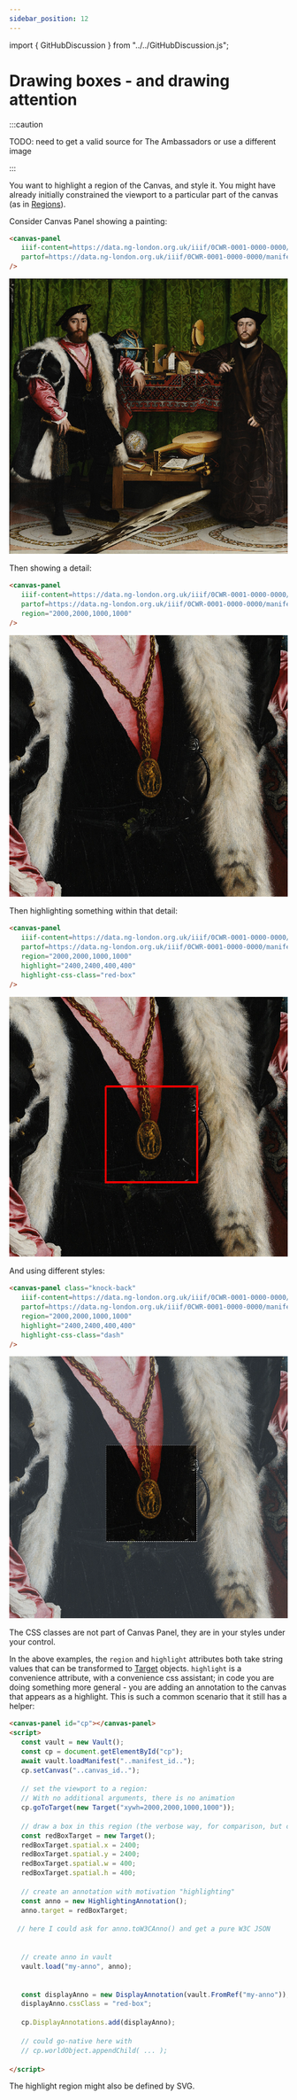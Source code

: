 ```yaml
---
sidebar_position: 12
---
```


import { GitHubDiscussion } from "../../GitHubDiscussion.js";

# Drawing boxes - and drawing attention

:::caution

TODO: need to get a valid source for The Ambassadors or use a different image

:::

You want to highlight a region of the Canvas, and style it. You might have already initially constrained the viewport to a particular part of the canvas (as in [Regions](./regions)).

Consider Canvas Panel showing a painting:

```html
<canvas-panel
   iiif-content=https://data.ng-london.org.uk/iiif/0CWR-0001-0000-0000/canvas/-1
   partof=https://data.ng-london.org.uk/iiif/0CWR-0001-0000-0000/manifest
/>
```
![The Ambassadors - full](../../static/img/examples/ambassadors-1.png)

Then showing a detail:

```html
<canvas-panel
   iiif-content=https://data.ng-london.org.uk/iiif/0CWR-0001-0000-0000/canvas/-1
   partof=https://data.ng-london.org.uk/iiif/0CWR-0001-0000-0000/manifest
   region="2000,2000,1000,1000"
/>
```

![The Ambassadors - detail](../../static/img/examples/ambassadors-2.png)

Then highlighting something within that detail:

```html
<canvas-panel
   iiif-content=https://data.ng-london.org.uk/iiif/0CWR-0001-0000-0000/canvas/-1
   partof=https://data.ng-london.org.uk/iiif/0CWR-0001-0000-0000/manifest
   region="2000,2000,1000,1000"
   highlight="2400,2400,400,400"
   highlight-css-class="red-box"
/>
```

![The Ambassadors - box](../../static/img/examples/ambassadors-3.png)

And using different styles:

```html
<canvas-panel class="knock-back"
   iiif-content=https://data.ng-london.org.uk/iiif/0CWR-0001-0000-0000/canvas/-1
   partof=https://data.ng-london.org.uk/iiif/0CWR-0001-0000-0000/manifest
   region="2000,2000,1000,1000"
   highlight="2400,2400,400,400"
   highlight-css-class="dash"
/>
```

![The Ambassadors - style](../../static/img/examples/ambassadors-4.png)

The CSS classes are not part of Canvas Panel, they are in your styles under your control.

In the above examples, the `region` and `highlight` attributes both take string values that can be transformed to [Target](./annotations#target) objects. `highlight` is a convenience attribute, with a convenience css assistant; in code you are doing something more general - you are adding an annotation to the canvas that appears as a highlight. This is such a common scenario that it still has a helper:

```html
<canvas-panel id="cp"></canvas-panel>
<script>
   const vault = new Vault();
   const cp = document.getElementById("cp");
   await vault.loadManifest("..manifest_id..");
   cp.setCanvas("..canvas_id..");

   // set the viewport to a region:
   // With no additional arguments, there is no animation
   cp.goToTarget(new Target("xywh=2000,2000,1000,1000"));

   // draw a box in this region (the verbose way, for comparison, but could be short form):
   const redBoxTarget = new Target();
   redBoxTarget.spatial.x = 2400;
   redBoxTarget.spatial.y = 2400;
   redBoxTarget.spatial.w = 400;
   redBoxTarget.spatial.h = 400;
  
   // create an annotation with motivation "highlighting"
   const anno = new HighlightingAnnotation();
   anno.target = redBoxTarget;
  
  // here I could ask for anno.toW3CAnno() and get a pure W3C JSON
  

   // create anno in vault
   vault.load("my-anno", anno);


   const displayAnno = new DisplayAnnotation(vault.FromRef("my-anno"));
   displayAnno.cssClass = "red-box";
       
   cp.DisplayAnnotations.add(displayAnno);
   
   // could go-native here with 
   // cp.worldObject.appendChild( ... );

</script> 
```



The highlight region might also be defined by SVG.


<GitHubDiscussion ghid="12" />
